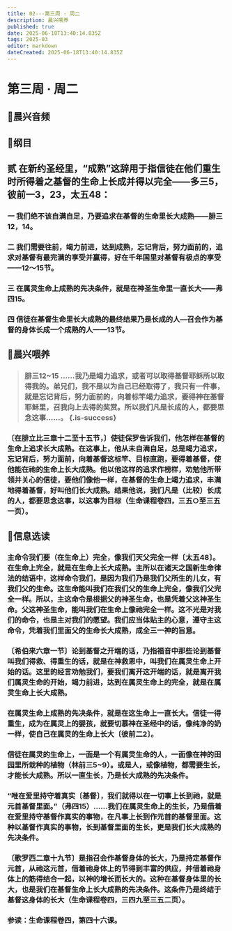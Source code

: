 ```yaml
---
title: 02---第三周 · 周二
description: 晨兴喂养
published: true
date: 2025-06-18T13:40:14.835Z
tags: 2025-03
editor: markdown
dateCreated: 2025-06-18T13:40:14.835Z
---
```


# 第三周 · 周二
## 🎵晨兴音频

## 📖纲目

## 贰    在新约圣经里，“成熟”这辞用于指信徒在他们重生时所得着之基督的生命上长成并得以完全——多三5，彼前一3，23，太五48：

### 一    我们绝不该自满自足，乃要追求在基督的生命里长大成熟——腓三12，14。

### 二    我们需要往前，竭力前进，达到成熟，忘记背后，努力面前的，追求对基督有最完满的享受并赢得，好在千年国里对基督有极点的享受——12～15节。

### 三    在属灵生命上成熟的先决条件，就是在神圣生命里一直长大——弗四15。

### 四    信徒在基督生命里长大成熟的最终结果乃是长成的人—召会作为基督的身体长成一个成熟的人——13节。

## 📖晨兴喂养

>### **腓三12~15**    **……我乃是竭力追求，或者可以取得基督耶稣所以取得我的。弟兄们，我不是以为自己已经取得了，我只有一件事，就是忘记背后，努力面前的，向着标竿竭力追求，要得神在基督耶稣里，召我向上去得的奖赏。所以我们凡是长成的人，都要思念这事……。** {.is-success}

### 〔在腓立比三章十二至十五节，〕使徒保罗告诉我们，他怎样在基督的生命上追求长大成熟。在这事上，他从未自满自足，总是竭力追求，忘记背后，努力面前，向着基督这标竿、目标直跑，要得着基督，使他能在祂的生命上长大成熟。他以他这样的追求作榜样，劝勉他所带领并关心的信徒，要他们像他一样，在基督的生命上竭力追求，丰满地得着基督，好叫他们长大成熟。结果他说，我们凡是（比较）长成的人，都要思念这事，以这事为目标（生命课程卷四，三五○至三五一页）。

## 📖信息选读

### 主命令我们要（在生命上）完全，像我们天父完全一样〔太五48〕。在生命上完全，就是在生命上长大成熟。主所以在诸天之国新生命律法的结语中，这样命令我们，是因为我们乃是我们父所生的儿女，有我们父的生命。这生命能叫我们在我们父的生命上完全，像我们父完全一样。所以，主这命令是根据父的神圣生命，也是凭着父这神圣生命。父这神圣生命，能叫我们在生命上像祂完全一样。这不光是对我们的命令，也是主对我们的愿望。我们应当体贴主的心意，遵守主这命令，凭着我们里面父的生命长大成熟，成全三一神的旨意。

### 〔希伯来六章一节〕论到基督之开端的话，乃指福音中那些论到基督叫我们得救、得重生的话，就是在神救恩中，叫我们在属灵生命上开始的话。这里的经言劝勉我们，要我们离开这开端的话，就是离开我们属灵生命的开始，竭力前进，达到在属灵生命上的完全，就是在属灵生命上长大成熟。

### 在属灵生命上成熟的先决条件，就是在这生命上一直长大。信徒一得重生，成为在属灵上的婴孩，就要切慕神在圣经中的话，像纯净的奶一样，使自己在属灵的生命上长大〔彼前二2〕。

### 信徒在属灵的生命上，一面是一个有属灵生命的人，一面像在神的田园里所栽种的植物（林前三5~9）。或是人，或像植物，都需要生长，才能长大成熟。所以一直生长，乃是长大成熟的先决条件。

### “唯在爱里持守着真实〔基督〕，我们就得以在一切事上长到祂，就是元首基督里面。”（弗四15）……我们在属灵生命上的生长，乃是借着在爱里持守基督作真实的事物，在凡事上长到作元首的基督里面。这种以基督作真实的事物，长到基督里面的生长，更是我们长大成熟的先决条件。

### 〔歌罗西二章十九节〕是指召会作基督身体的长大，乃是持定基督作元首，从祂这元首，借着祂身体上的节得到丰富的供应，并借着祂身体上的筋得结合一起，以神的增长而长大的。这种在基督身体里的长大，也是我们在基督生命上长大成熟的先决条件。这条件乃是终结于基督这身体的长大（生命课程卷四，三四九至三五二页）。

### 参读：生命课程卷四，第四十六课。
<!-- Google tag (gtag.js) -->
<script async src="https://www.googletagmanager.com/gtag/js?id=G-1P8709Z16T"></script>
<script>
  window.dataLayer = window.dataLayer || [];
  function gtag(){dataLayer.push(arguments);}
  gtag('js', new Date());

  gtag('config', 'G-1P8709Z16T');
</script>